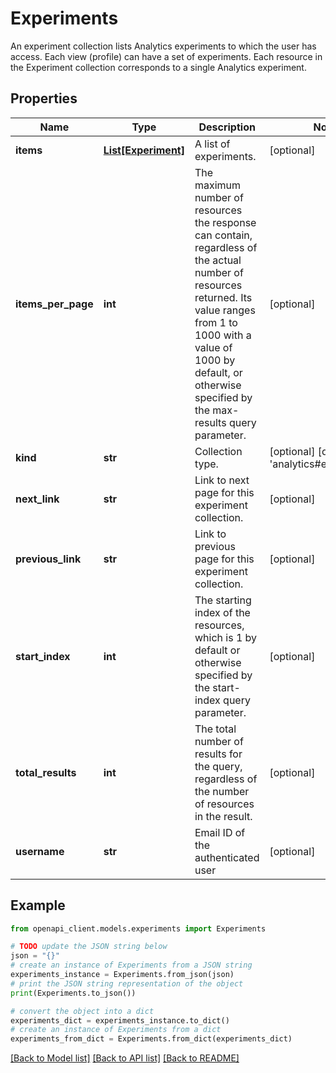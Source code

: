 # Experiments

An experiment collection lists Analytics experiments to which the user has access. Each view (profile) can have a set of experiments. Each resource in the Experiment collection corresponds to a single Analytics experiment.

## Properties

Name | Type | Description | Notes
------------ | ------------- | ------------- | -------------
**items** | [**List[Experiment]**](Experiment.md) | A list of experiments. | [optional] 
**items_per_page** | **int** | The maximum number of resources the response can contain, regardless of the actual number of resources returned. Its value ranges from 1 to 1000 with a value of 1000 by default, or otherwise specified by the max-results query parameter. | [optional] 
**kind** | **str** | Collection type. | [optional] [default to 'analytics#experiments']
**next_link** | **str** | Link to next page for this experiment collection. | [optional] 
**previous_link** | **str** | Link to previous page for this experiment collection. | [optional] 
**start_index** | **int** | The starting index of the resources, which is 1 by default or otherwise specified by the start-index query parameter. | [optional] 
**total_results** | **int** | The total number of results for the query, regardless of the number of resources in the result. | [optional] 
**username** | **str** | Email ID of the authenticated user | [optional] 

## Example

```python
from openapi_client.models.experiments import Experiments

# TODO update the JSON string below
json = "{}"
# create an instance of Experiments from a JSON string
experiments_instance = Experiments.from_json(json)
# print the JSON string representation of the object
print(Experiments.to_json())

# convert the object into a dict
experiments_dict = experiments_instance.to_dict()
# create an instance of Experiments from a dict
experiments_from_dict = Experiments.from_dict(experiments_dict)
```
[[Back to Model list]](../README.md#documentation-for-models) [[Back to API list]](../README.md#documentation-for-api-endpoints) [[Back to README]](../README.md)


